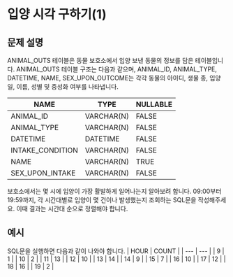 # 입양 시각 구하기(1)

## 문제 설명
ANIMAL_OUTS 테이블은 동물 보호소에서 입양 보낸 동물의 정보를 담은 테이블입니다. ANIMAL_OUTS 테이블 구조는 다음과 같으며, ANIMAL_ID, ANIMAL_TYPE, DATETIME, NAME, SEX_UPON_OUTCOME는 각각 동물의 아이디, 생물 종, 입양일, 이름, 성별 및 중성화 여부를 나타냅니다.

| NAME | TYPE | NULLABLE |
| --- | --- | --- | 
| ANIMAL_ID | VARCHAR(N) | FALSE | 
| ANIMAL_TYPE | VARCHAR(N) | FALSE | 
| DATETIME | DATETIME | FALSE | 
| INTAKE_CONDITION | VARCHAR(N) | FALSE | 
| NAME | VARCHAR(N) | TRUE | 
| SEX_UPON_INTAKE | VARCHAR(N) | FALSE | 

보호소에서는 몇 시에 입양이 가장 활발하게 일어나는지 알아보려 합니다. 09:00부터 19:59까지, 각 시간대별로 입양이 몇 건이나 발생했는지 조회하는 SQL문을 작성해주세요. 이때 결과는 시간대 순으로 정렬해야 합니다.

## 예시
SQL문을 실행하면 다음과 같이 나와야 합니다.
| HOUR | COUNT | 
| --- | --- | 
| 9 | 1 | 
| 10 | 2 | 
| 11 | 13 | 
| 12 | 10 | 
| 13 | 14 | 
| 14 | 9 | 
| 15 | 7 | 
| 16 | 10 | 
| 17 | 12 | 
| 18 | 16 | 
| 19 | 2 | 